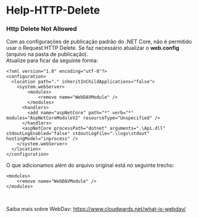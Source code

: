 # Help-HTTP-Delete


### Http Delete Not Allowed 

Com as configurações de publicação padrão do .NET Core, não é permitido usar o Request HTTP Delete. Se faz necessário atualizar o **web.config** (arquivo na pasta de publicação).   
Atualize para ficar da seguinte forma:
```
<?xml version="1.0" encoding="utf-8"?>
<configuration>
  <location path="." inheritInChildApplications="false">
    <system.webServer>		
		<modules>        
			<remove name="WebDAVModule" />    
		</modules>    
      <handlers>
        <add name="aspNetCore" path="*" verb="*" modules="AspNetCoreModuleV2" resourceType="Unspecified" />
      </handlers>
      <aspNetCore processPath="dotnet" arguments=".\Api.dll" stdoutLogEnabled="false" stdoutLogFile=".\logs\stdout" hostingModel="inprocess" />
    </system.webServer>
  </location>
</configuration>
```

O que adicionamos além do arquivo original está no seguinte trecho:
```
<modules>        
    <remove name="WebDAVModule" />    
</modules>    
```
<br>

Saiba mais sobre WebDav:
<https://www.cloudwards.net/what-is-webdav/>
